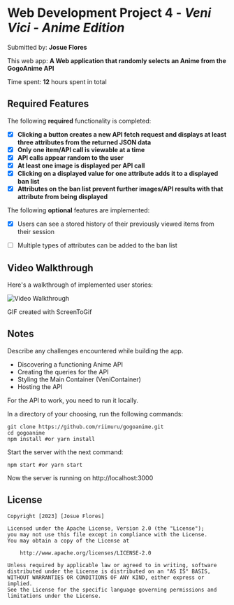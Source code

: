 # Web Development Project 4 - *Veni Vici - Anime Edition*

Submitted by: **Josue Flores**

This web app: **A Web application that randomly selects an Anime from the GogoAnime API**

Time spent: **12** hours spent in total

## Required Features

The following **required** functionality is completed:

- [X] **Clicking a button creates a new API fetch request and displays at least three attributes from the returned JSON data**
- [X] **Only one item/API call is viewable at a time**
- [X] **API calls appear random to the user**
- [X] **At least one image is displayed per API call**
- [X] **Clicking on a displayed value for one attribute adds it to a displayed ban list**
- [X] **Attributes on the ban list prevent further images/API results with that attribute from being displayed**

The following **optional** features are implemented:

- [X] Users can see a stored history of their previously viewed items from their session
- [ ] Multiple types of attributes can be added to the ban list


## Video Walkthrough

Here's a walkthrough of implemented user stories:

<img src='./public/Ven-Vici-Anime-Edition.gif' title='Video Walkthrough' width='' alt='Video Walkthrough' />

<!-- Replace this with whatever GIF tool you used! -->
GIF created with ScreenToGif  
<!-- Recommended tools:
[Kap](https://getkap.co/) for macOS
[ScreenToGif](https://www.screentogif.com/) for Windows
[peek](https://github.com/phw/peek) for Linux. -->

## Notes

Describe any challenges encountered while building the app.

- Discovering a functioning Anime API
- Creating the queries for the API
- Styling the Main Container (VeniContainer)
- Hosting the API

For the API to work, you need to run it locally.

In a directory of your choosing, run the following commands:

```
git clone https://github.com/riimuru/gogoanime.git
cd gogoanime
npm install #or yarn install
```

Start the server with the next command:
```
npm start #or yarn start
```

Now the server is running on http://localhost:3000

## License

    Copyright [2023] [Josue Flores]

    Licensed under the Apache License, Version 2.0 (the "License");
    you may not use this file except in compliance with the License.
    You may obtain a copy of the License at

        http://www.apache.org/licenses/LICENSE-2.0

    Unless required by applicable law or agreed to in writing, software
    distributed under the License is distributed on an "AS IS" BASIS,
    WITHOUT WARRANTIES OR CONDITIONS OF ANY KIND, either express or implied.
    See the License for the specific language governing permissions and
    limitations under the License.